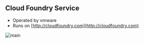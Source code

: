 ## Cloud Foundry Service

- Operated by vmware
- Runs on [http://cloudfoundry.com](http://cloudfoundry.com)


![main](/img/cfdotcom.png)